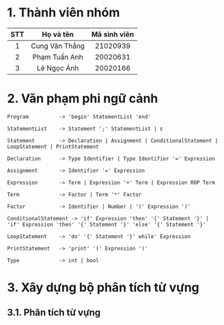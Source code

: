 # 1. Thành viên nhóm

| STT |   Họ và tên    | Mã sinh viên |
|:---:|:--------------:|:------------:|
|  1  | Cung Văn Thắng |   21020939   |
|  2  | Phạm Tuấn Anh  |   20020631   |
|  3  |  Lê Ngọc Ánh   |   20020166   |

# 2. Văn phạm phi ngữ cảnh

```
Program          -> 'begin' StatementList 'end'

StatementList    -> Statement ';' StatementList | ε

Statement        -> Declaration | Assignment | ConditionalStatement | LoopStatement | PrintStatement

Declaration      -> Type Identifier | Type Identifier '=' Expression

Assignment       -> Identifier '=' Expression

Expression       -> Term | Expression '+' Term | Expression ROP Term

Term             -> Factor | Term '*' Factor

Factor           -> Identifier | Number | '(' Expression ')'

ConditionalStatement -> 'if' Expression 'then' '{' Statement '}' | 'if' Expression 'then' '{' Statement '}' 'else' '{' Statement '}'

LoopStatement    -> 'do' '{' Statement '}' while' Expression

PrintStatement   -> 'print' '(' Expression ')'

Type             -> int | bool
```

# 3. Xây dựng bộ phân tích từ vựng

## 3.1. Phân tích từ vựng



